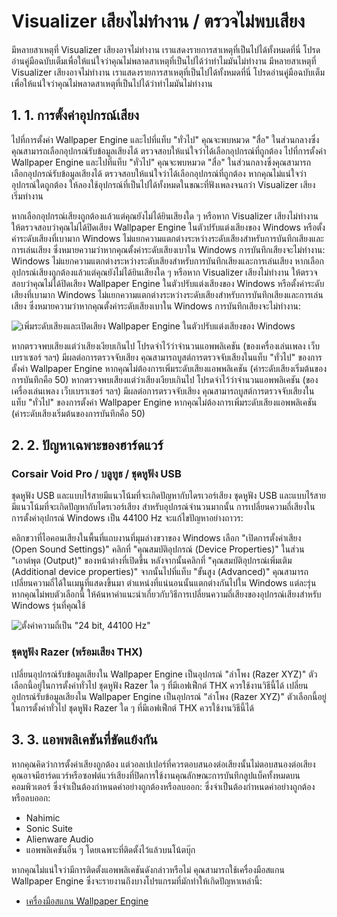 # Visualizer เสียงไม่ทำงาน / ตรวจไม่พบเสียง

มีหลายสาเหตุที่ Visualizer เสียงอาจไม่ทำงาน เราแสดงรายการสาเหตุที่เป็นไปได้ทั้งหมดที่นี่ โปรดอ่านคู่มือฉบับเต็มเพื่อให้แน่ใจว่าคุณไม่พลาดสาเหตุที่เป็นไปได้ว่าทำไมมันไม่ทำงาน มีหลายสาเหตุที่ Visualizer เสียงอาจไม่ทำงาน เราแสดงรายการสาเหตุที่เป็นไปได้ทั้งหมดที่นี่ โปรดอ่านคู่มือฉบับเต็มเพื่อให้แน่ใจว่าคุณไม่พลาดสาเหตุที่เป็นไปได้ว่าทำไมมันไม่ทำงาน

## 1. 1. การตั้งค่าอุปกรณ์เสียง
ไปที่การตั้งค่า Wallpaper Engine และไปที่แท็บ "ทั่วไป" คุณจะพบหมวด "สื่อ" ในส่วนกลางซึ่งคุณสามารถเลือกอุปกรณ์รับข้อมูลเสียงได้ ตรวจสอบให้แน่ใจว่าได้เลือกอุปกรณ์ที่ถูกต้อง ไปที่การตั้งค่า Wallpaper Engine และไปที่แท็บ "ทั่วไป" คุณจะพบหมวด "สื่อ" ในส่วนกลางซึ่งคุณสามารถเลือกอุปกรณ์รับข้อมูลเสียงได้ ตรวจสอบให้แน่ใจว่าได้เลือกอุปกรณ์ที่ถูกต้อง หากคุณไม่แน่ใจว่าอุปกรณ์ใดถูกต้อง ให้ลองใช้อุปกรณ์ที่เป็นไปได้ทั้งหมดในขณะที่ฟังเพลงจนกว่า Visualizer เสียงเริ่มทำงาน

หากเลือกอุปกรณ์เสียงถูกต้องแล้วแต่คุณยังไม่ได้ยินเสียงใด ๆ หรือหาก Visualizer เสียงไม่ทำงาน ให้ตรวจสอบว่าคุณไม่ได้ปิดเสียง Wallpaper Engine ในตัวปรับแต่งเสียงของ Windows หรือตั้งค่าระดับเสียงที่เบามาก Windows ไม่แยกความแตกต่างระหว่างระดับเสียงสำหรับการบันทึกเสียงและการเล่นเสียง ซึ่งหมายความว่าหากคุณตั้งค่าระดับเสียงเบาใน Windows การบันทึกเสียงจะไม่ทำงาน: Windows ไม่แยกความแตกต่างระหว่างระดับเสียงสำหรับการบันทึกเสียงและการเล่นเสียง หากเลือกอุปกรณ์เสียงถูกต้องแล้วแต่คุณยังไม่ได้ยินเสียงใด ๆ หรือหาก Visualizer เสียงไม่ทำงาน ให้ตรวจสอบว่าคุณไม่ได้ปิดเสียง Wallpaper Engine ในตัวปรับแต่งเสียงของ Windows หรือตั้งค่าระดับเสียงที่เบามาก Windows ไม่แยกความแตกต่างระหว่างระดับเสียงสำหรับการบันทึกเสียงและการเล่นเสียง ซึ่งหมายความว่าหากคุณตั้งค่าระดับเสียงเบาใน Windows การบันทึกเสียงจะไม่ทำงาน:

![เพิ่มระดับเสียงและเปิดเสียง Wallpaper Engine ในตัวปรับแต่งเสียงของ Windows](./audiomixer.png)

หากตรวจพบเสียงแต่ว่าเสียงเงียบเกินไป โปรดจำไว้ว่าจำนวนแอพพลิเคชัน (ของเครื่องเล่นเพลง เว็บเบราเซอร์ ฯลฯ) มีผลต่อการตรวจจับเสียง คุณสามารถบูสต์การตรวจจับเสียงในแท็บ "ทั่วไป" ของการตั้งค่า Wallpaper Engine หากคุณไม่ต้องการเพิ่มระดับเสียงแอพพลิเคชัน (ค่าระดับเสียงเริ่มต้นของการบันทึกคือ 50) หากตรวจพบเสียงแต่ว่าเสียงเงียบเกินไป โปรดจำไว้ว่าจำนวนแอพพลิเคชัน (ของเครื่องเล่นเพลง เว็บเบราเซอร์ ฯลฯ) มีผลต่อการตรวจจับเสียง คุณสามารถบูสต์การตรวจจับเสียงในแท็บ "ทั่วไป" ของการตั้งค่า Wallpaper Engine หากคุณไม่ต้องการเพิ่มระดับเสียงแอพพลิเคชัน (ค่าระดับเสียงเริ่มต้นของการบันทึกคือ 50)

## 2. 2. ปัญหาเฉพาะของฮาร์ดแวร์

### Corsair Void Pro / บลูทูธ / ชุดหูฟัง USB

ชุดหูฟัง USB และแบบไร้สายมีแนวโน้มที่จะเกิดปัญหากับไดรเวอร์เสียง ชุดหูฟัง USB และแบบไร้สายมีแนวโน้มที่จะเกิดปัญหากับไดรเวอร์เสียง สำหรับอุปกรณ์จำนวนมากนั้น การเปลี่ยนความถี่เสียงในการตั้งค่าอุปกรณ์ Windows เป็น 44100 Hz จะแก้ไขปัญหาอย่างถาวร:

คลิกขวาที่ไอคอนเสียงในพื้นที่แถบงานที่มุมล่างขวาของ Windows เลือก "เปิดการตั้งค่าเสียง (Open Sound Settings)" คลิกที่ "คุณสมบัติอุปกรณ์ (Device Properties)" ในส่วน "เอาต์พุต (Output)" ของหน้าต่างที่เปิดขึ้น หลังจากนั้นคลิกที่ "คุณสมบัติอุปกรณ์เพิ่มเติม (Additional device properties)" จากนั้นไปที่แท็บ "ขั้นสูง (Advanced)" คุณสามารถเปลี่ยนความถี่ได้ในเมนูที่แสดงขึ้นมา ตำแหน่งที่แน่นอนนั้นแตกต่างกันไปใน Windows แต่ละรุ่น หากคุณไม่พบตัวเลือกนี้ ให้ค้นหาคำแนะนำเกี่ยวกับวิธีการเปลี่ยนความถี่เสียงของอุปกรณ์เสียงสำหรับ Windows รุ่นที่คุณใช้

![ตั้งค่าความถี่เป็น "24 bit, 44100 Hz"](./samplingrate.png)

### ชุดหูฟัง Razer (พร้อมเสียง THX)

เปลี่ยนอุปกรณ์รับข้อมูลเสียงใน Wallpaper Engine เป็นอุปกรณ์ "ลำโพง (Razer XYZ)" ตัวเลือกนี้อยู่ในการตั้งค่าทั่วไป ชุดหูฟัง Razer ใด ๆ ที่มีเอฟเฟ็กต์ THX ควรใช้งานวิธีนี้ได้ เปลี่ยนอุปกรณ์รับข้อมูลเสียงใน Wallpaper Engine เป็นอุปกรณ์ "ลำโพง (Razer XYZ)" ตัวเลือกนี้อยู่ในการตั้งค่าทั่วไป ชุดหูฟัง Razer ใด ๆ ที่มีเอฟเฟ็กต์ THX ควรใช้งานวิธีนี้ได้

## 3. 3. แอพพลิเคชันที่ขัดแย้งกัน

หากคุณคิดว่าการตั้งค่าเสียงถูกต้อง แต่วอลเปเปอร์ที่ควรตอบสนองต่อเสียงนั้นไม่ตอบสนองต่อเสียง คุณอาจมีฮาร์ดแวร์หรือซอฟต์แวร์เสียงที่ปิดการใช้งานคุณลักษณะการบันทึกลูปแบ็คทั้งหมดบนคอมพิวเตอร์ ซึ่งจำเป็นต้องกำหนดค่าอย่างถูกต้องหรือลบออก: ซึ่งจำเป็นต้องกำหนดค่าอย่างถูกต้องหรือลบออก:

* Nahimic
* Sonic Suite
* Alienware Audio
* แอพพลิเคชันอื่น ๆ โดยเฉพาะที่ติดตั้งไว้แล้วบนโน้ตบุ๊ก

หากคุณไม่แน่ใจว่ามีการติดตั้งแอพพลิเคชันดังกล่าวหรือไม่ คุณสามารถใช้เครื่องมือสแกน Wallpaper Engine ซึ่งจะรายงานถึงบางโปรแกรมที่มักทำให้เกิดปัญหาเหล่านี้:

* [เครื่องมือสแกน Wallpaper Engine](/debug/scantool.html)

